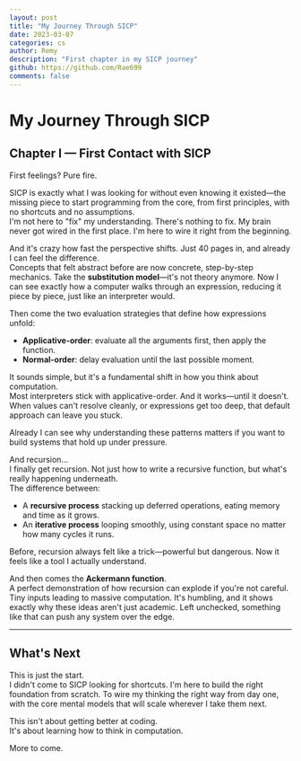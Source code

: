 ```yaml
---
layout: post
title: "My Journey Through SICP"
date: 2023-03-07
categories: cs
author: Remy
description: "First chapter in my SICP journey"
github: https://github.com/Rae699
comments: false
---
```


# My Journey Through SICP  

## Chapter I — First Contact with SICP  

First feelings? Pure fire.  

SICP is exactly what I was looking for without even knowing it existed—the missing piece to start programming from the core, from first principles, with no shortcuts and no assumptions.  
I'm not here to "fix" my understanding. There's nothing to fix. My brain never got wired in the first place. I'm here to wire it right from the beginning.  

And it's crazy how fast the perspective shifts. Just 40 pages in, and already I can feel the difference.  
Concepts that felt abstract before are now concrete, step-by-step mechanics. Take the **substitution model**—it's not theory anymore. Now I can see exactly how a computer walks through an expression, reducing it piece by piece, just like an interpreter would.  

Then come the two evaluation strategies that define how expressions unfold:  
- **Applicative-order**: evaluate all the arguments first, then apply the function.  
- **Normal-order**: delay evaluation until the last possible moment.  

It sounds simple, but it's a fundamental shift in how you think about computation.  
Most interpreters stick with applicative-order. And it works—until it doesn't. 
When values can't resolve cleanly, or expressions get too deep, that default approach can leave you stuck. 

Already I can see why understanding these patterns matters if you want to build systems that hold up under pressure.  

And recursion…  
I finally get recursion. Not just how to write a recursive function, but what's really happening underneath.  
The difference between:  
- A **recursive process** stacking up deferred operations, eating memory and time as it grows.  
- An **iterative process** looping smoothly, using constant space no matter how many cycles it runs.  

Before, recursion always felt like a trick—powerful but dangerous. Now it feels like a tool I actually understand.  

And then comes the **Ackermann function**.  
A perfect demonstration of how recursion can explode if you're not careful. Tiny inputs leading to massive computation. It's humbling, and it shows exactly why these ideas aren't just academic. Left unchecked, something like that can push any system over the edge.  

---

## What's Next  

This is just the start.  
I didn't come to SICP looking for shortcuts. I'm here to build the right foundation from scratch. To wire my thinking the right way from day one, with the core mental models that will scale wherever I take them next.  

This isn't about getting better at coding.  
It's about learning how to think in computation.  

More to come. 